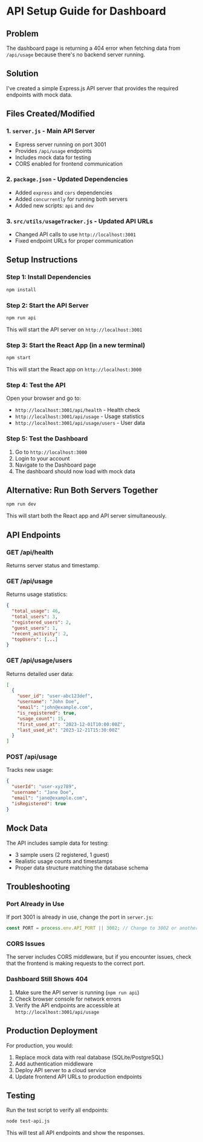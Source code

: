 # API Setup Guide for Dashboard

## Problem
The dashboard page is returning a 404 error when fetching data from `/api/usage` because there's no backend server running.

## Solution
I've created a simple Express.js API server that provides the required endpoints with mock data.

## Files Created/Modified

### 1. `server.js` - Main API Server
- Express server running on port 3001
- Provides `/api/usage` endpoints
- Includes mock data for testing
- CORS enabled for frontend communication

### 2. `package.json` - Updated Dependencies
- Added `express` and `cors` dependencies
- Added `concurrently` for running both servers
- Added new scripts: `api` and `dev`

### 3. `src/utils/usageTracker.js` - Updated API URLs
- Changed API calls to use `http://localhost:3001`
- Fixed endpoint URLs for proper communication

## Setup Instructions

### Step 1: Install Dependencies
```bash
npm install
```

### Step 2: Start the API Server
```bash
npm run api
```

This will start the API server on `http://localhost:3001`

### Step 3: Start the React App (in a new terminal)
```bash
npm start
```

This will start the React app on `http://localhost:3000`

### Step 4: Test the API
Open your browser and go to:
- `http://localhost:3001/api/health` - Health check
- `http://localhost:3001/api/usage` - Usage statistics
- `http://localhost:3001/api/usage/users` - User data

### Step 5: Test the Dashboard
1. Go to `http://localhost:3000`
2. Login to your account
3. Navigate to the Dashboard page
4. The dashboard should now load with mock data

## Alternative: Run Both Servers Together
```bash
npm run dev
```

This will start both the React app and API server simultaneously.

## API Endpoints

### GET /api/health
Returns server status and timestamp.

### GET /api/usage
Returns usage statistics:
```json
{
  "total_usage": 46,
  "total_users": 3,
  "registered_users": 2,
  "guest_users": 1,
  "recent_activity": 2,
  "topUsers": [...]
}
```

### GET /api/usage/users
Returns detailed user data:
```json
[
  {
    "user_id": "user-abc123def",
    "username": "John Doe",
    "email": "john@example.com",
    "is_registered": true,
    "usage_count": 15,
    "first_used_at": "2023-12-01T10:00:00Z",
    "last_used_at": "2023-12-21T15:30:00Z"
  }
]
```

### POST /api/usage
Tracks new usage:
```json
{
  "userId": "user-xyz789",
  "username": "Jane Doe",
  "email": "jane@example.com",
  "isRegistered": true
}
```

## Mock Data
The API includes sample data for testing:
- 3 sample users (2 registered, 1 guest)
- Realistic usage counts and timestamps
- Proper data structure matching the database schema

## Troubleshooting

### Port Already in Use
If port 3001 is already in use, change the port in `server.js`:
```javascript
const PORT = process.env.API_PORT || 3002; // Change to 3002 or another port
```

### CORS Issues
The server includes CORS middleware, but if you encounter issues, check that the frontend is making requests to the correct port.

### Dashboard Still Shows 404
1. Make sure the API server is running (`npm run api`)
2. Check browser console for network errors
3. Verify the API endpoints are accessible at `http://localhost:3001/api/usage`

## Production Deployment
For production, you would:
1. Replace mock data with real database (SQLite/PostgreSQL)
2. Add authentication middleware
3. Deploy API server to a cloud service
4. Update frontend API URLs to production endpoints

## Testing
Run the test script to verify all endpoints:
```bash
node test-api.js
```

This will test all API endpoints and show the responses.
